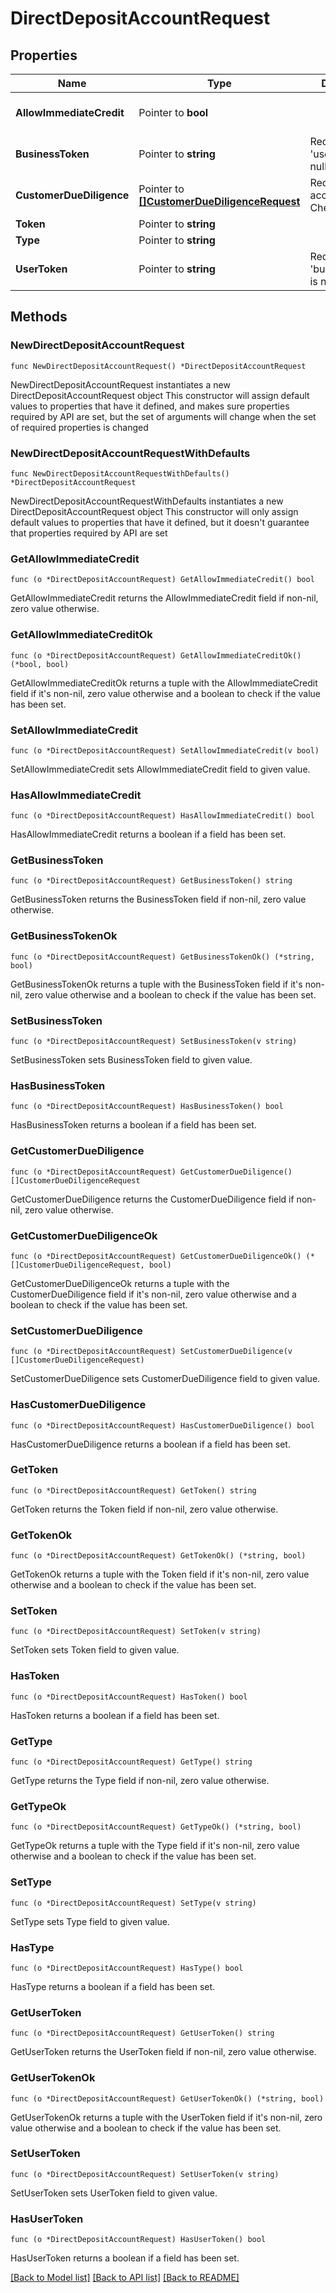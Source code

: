 # DirectDepositAccountRequest

## Properties

Name | Type | Description | Notes
------------ | ------------- | ------------- | -------------
**AllowImmediateCredit** | Pointer to **bool** |  | [optional] [default to false]
**BusinessToken** | Pointer to **string** | Required if &#39;user_token&#39; is null | [optional] 
**CustomerDueDiligence** | Pointer to [**[]CustomerDueDiligenceRequest**](CustomerDueDiligenceRequest.md) | Required if account type &#x3D; Checking | [optional] 
**Token** | Pointer to **string** |  | [optional] 
**Type** | Pointer to **string** |  | [optional] 
**UserToken** | Pointer to **string** | Required if &#39;business_token&#39; is null | [optional] 

## Methods

### NewDirectDepositAccountRequest

`func NewDirectDepositAccountRequest() *DirectDepositAccountRequest`

NewDirectDepositAccountRequest instantiates a new DirectDepositAccountRequest object
This constructor will assign default values to properties that have it defined,
and makes sure properties required by API are set, but the set of arguments
will change when the set of required properties is changed

### NewDirectDepositAccountRequestWithDefaults

`func NewDirectDepositAccountRequestWithDefaults() *DirectDepositAccountRequest`

NewDirectDepositAccountRequestWithDefaults instantiates a new DirectDepositAccountRequest object
This constructor will only assign default values to properties that have it defined,
but it doesn't guarantee that properties required by API are set

### GetAllowImmediateCredit

`func (o *DirectDepositAccountRequest) GetAllowImmediateCredit() bool`

GetAllowImmediateCredit returns the AllowImmediateCredit field if non-nil, zero value otherwise.

### GetAllowImmediateCreditOk

`func (o *DirectDepositAccountRequest) GetAllowImmediateCreditOk() (*bool, bool)`

GetAllowImmediateCreditOk returns a tuple with the AllowImmediateCredit field if it's non-nil, zero value otherwise
and a boolean to check if the value has been set.

### SetAllowImmediateCredit

`func (o *DirectDepositAccountRequest) SetAllowImmediateCredit(v bool)`

SetAllowImmediateCredit sets AllowImmediateCredit field to given value.

### HasAllowImmediateCredit

`func (o *DirectDepositAccountRequest) HasAllowImmediateCredit() bool`

HasAllowImmediateCredit returns a boolean if a field has been set.

### GetBusinessToken

`func (o *DirectDepositAccountRequest) GetBusinessToken() string`

GetBusinessToken returns the BusinessToken field if non-nil, zero value otherwise.

### GetBusinessTokenOk

`func (o *DirectDepositAccountRequest) GetBusinessTokenOk() (*string, bool)`

GetBusinessTokenOk returns a tuple with the BusinessToken field if it's non-nil, zero value otherwise
and a boolean to check if the value has been set.

### SetBusinessToken

`func (o *DirectDepositAccountRequest) SetBusinessToken(v string)`

SetBusinessToken sets BusinessToken field to given value.

### HasBusinessToken

`func (o *DirectDepositAccountRequest) HasBusinessToken() bool`

HasBusinessToken returns a boolean if a field has been set.

### GetCustomerDueDiligence

`func (o *DirectDepositAccountRequest) GetCustomerDueDiligence() []CustomerDueDiligenceRequest`

GetCustomerDueDiligence returns the CustomerDueDiligence field if non-nil, zero value otherwise.

### GetCustomerDueDiligenceOk

`func (o *DirectDepositAccountRequest) GetCustomerDueDiligenceOk() (*[]CustomerDueDiligenceRequest, bool)`

GetCustomerDueDiligenceOk returns a tuple with the CustomerDueDiligence field if it's non-nil, zero value otherwise
and a boolean to check if the value has been set.

### SetCustomerDueDiligence

`func (o *DirectDepositAccountRequest) SetCustomerDueDiligence(v []CustomerDueDiligenceRequest)`

SetCustomerDueDiligence sets CustomerDueDiligence field to given value.

### HasCustomerDueDiligence

`func (o *DirectDepositAccountRequest) HasCustomerDueDiligence() bool`

HasCustomerDueDiligence returns a boolean if a field has been set.

### GetToken

`func (o *DirectDepositAccountRequest) GetToken() string`

GetToken returns the Token field if non-nil, zero value otherwise.

### GetTokenOk

`func (o *DirectDepositAccountRequest) GetTokenOk() (*string, bool)`

GetTokenOk returns a tuple with the Token field if it's non-nil, zero value otherwise
and a boolean to check if the value has been set.

### SetToken

`func (o *DirectDepositAccountRequest) SetToken(v string)`

SetToken sets Token field to given value.

### HasToken

`func (o *DirectDepositAccountRequest) HasToken() bool`

HasToken returns a boolean if a field has been set.

### GetType

`func (o *DirectDepositAccountRequest) GetType() string`

GetType returns the Type field if non-nil, zero value otherwise.

### GetTypeOk

`func (o *DirectDepositAccountRequest) GetTypeOk() (*string, bool)`

GetTypeOk returns a tuple with the Type field if it's non-nil, zero value otherwise
and a boolean to check if the value has been set.

### SetType

`func (o *DirectDepositAccountRequest) SetType(v string)`

SetType sets Type field to given value.

### HasType

`func (o *DirectDepositAccountRequest) HasType() bool`

HasType returns a boolean if a field has been set.

### GetUserToken

`func (o *DirectDepositAccountRequest) GetUserToken() string`

GetUserToken returns the UserToken field if non-nil, zero value otherwise.

### GetUserTokenOk

`func (o *DirectDepositAccountRequest) GetUserTokenOk() (*string, bool)`

GetUserTokenOk returns a tuple with the UserToken field if it's non-nil, zero value otherwise
and a boolean to check if the value has been set.

### SetUserToken

`func (o *DirectDepositAccountRequest) SetUserToken(v string)`

SetUserToken sets UserToken field to given value.

### HasUserToken

`func (o *DirectDepositAccountRequest) HasUserToken() bool`

HasUserToken returns a boolean if a field has been set.


[[Back to Model list]](../README.md#documentation-for-models) [[Back to API list]](../README.md#documentation-for-api-endpoints) [[Back to README]](../README.md)



